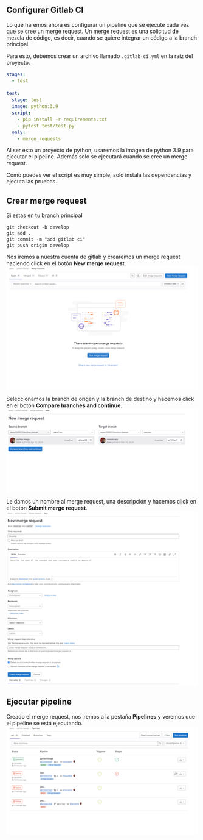 ## Configurar Gitlab CI 

Lo que haremos ahora es configurar un pipeline que se ejecute cada vez que se cree un merge request.
Un merge request es una solicitud de mezcla de código, es decir, cuando se quiere integrar un código a la branch principal.

Para esto, debemos crear un archivo llamado `.gitlab-ci.yml` en la raíz del proyecto.

```yaml
stages:
  - test

test:
  stage: test
  image: python:3.9
  script:
    - pip install -r requirements.txt
    - pytest test/test.py
  only:
    - merge_requests
```

Al ser esto un proyecto de python, usaremos la imagen de python 3.9 para ejecutar el pipeline. Además solo
se ejecutará cuando se cree un merge request.

Como puedes ver el script es muy simple, solo instala las dependencias y ejecuta las pruebas.

## Crear merge request

Si estas en tu branch principal
  
```shell
git checkout -b develop
git add .
git commit -m "add gitlab ci"
git push origin develop
```

Nos iremos a nuestra cuenta de gitlab y crearemos un merge request haciendo click en el botón **New merge request**.
![gitlab](img/newmerge.png)

Seleccionamos la branch de origen y la branch de destino y hacemos click en el botón **Compare branches and continue**.
![gitlab](img/comparebranch.png)

Le damos un nombre al merge request, una descripción y hacemos click en el botón **Submit merge request**.
![gitlab](img/createmerge.png)

## Ejecutar pipeline
Creado el merge request, nos iremos a la pestaña **Pipelines** y veremos que el pipeline se está ejecutando.
![gitlab](img/pipeline1.png)